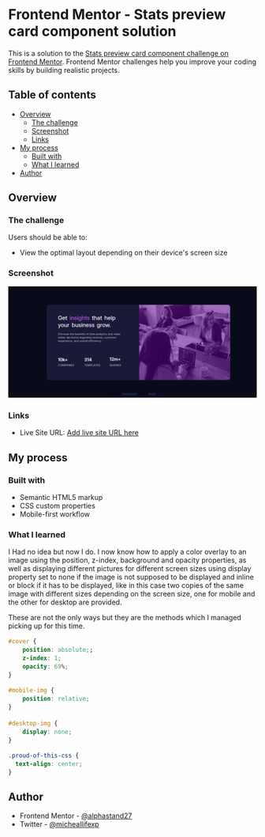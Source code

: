# Frontend Mentor - Stats preview card component solution

This is a solution to the [Stats preview card component challenge on Frontend Mentor](https://www.frontendmentor.io/challenges/stats-preview-card-component-8JqbgoU62). Frontend Mentor challenges help you improve your coding skills by building realistic projects. 

## Table of contents

- [Overview](#overview)
  - [The challenge](#the-challenge)
  - [Screenshot](#screenshot)
  - [Links](#links)
- [My process](#my-process)
  - [Built with](#built-with)
  - [What I learned](#what-i-learned)
- [Author](#author)

## Overview

### The challenge

Users should be able to:

- View the optimal layout depending on their device's screen size

### Screenshot

![](./images/Screenshot%20from%202024-09-04%2004-31-04.png)

### Links

- Live Site URL: [Add live site URL here](https://your-live-site-url.com)

## My process

### Built with

- Semantic HTML5 markup
- CSS custom properties
- Mobile-first workflow

### What I learned

I Had no idea but now I do. I now know how to apply a color overlay to an image using the position, z-index, background and opacity properties, as well as displaying different pictures for different screen sizes using display property set to none if the image is not supposed to be displayed and inline or block if it has to be displayed, like in this case two copies of the same image with different sizes depending on the screen size, one for mobile and the other for desktop are provided. 

These are not the only ways but they are the methods which I managed picking up for this time. 


```css
#cover {
    position: absolute;;
    z-index: 1;
    opacity: 69%;
}
```
```css
#mobile-img {
    position: relative;   
}

#desktop-img {
    display: none;
}
```
```css
.proud-of-this-css {
  text-align: center;
}
```

## Author

- Frontend Mentor - [@alphastand27](https://www.frontendmentor.io/profile/alphastand27)
- Twitter - [@micheallifexp](https://x.com/micheallifexp)
